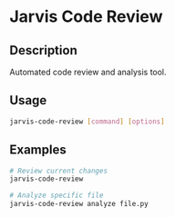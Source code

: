 # Jarvis Code Review

## Description
Automated code review and analysis tool.

## Usage
```bash
jarvis-code-review [command] [options]
```

## Examples
```bash
# Review current changes
jarvis-code-review

# Analyze specific file
jarvis-code-review analyze file.py
```

